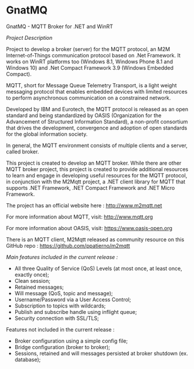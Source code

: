 # GnatMQ

GnatMQ - MQTT Broker for .NET and WinRT

*Project Description*

Project to develop a broker (server) for the MQTT protocol, an M2M Internet-of-Things communication protocol based on .Net Framework. It works on WinRT platforms too (Windows 8.1, Windows Phone 8.1 and Windows 10) and .Net Compact Framework 3.9 (Windows Embedded Compact).

MQTT, short for Message Queue Telemetry Transport, is a light weight messaging protocol that enables embedded devices with limited resources to perform asynchronous communication on a constrained network.

Developed by IBM and Eurotech, the MQTT protocol is released as an open standard and being standardized by OASIS (Organization for the Advancement of Structured Information Standard), a non-profit consortium that drives the development, convergence and adoption of open standards for the global information society.

In general, the MQTT environment consists of multiple clients and a server, called broker.

This project is created to develop an MQTT broker.  While there are other MQTT broker project, this project is created to provide additional resources to learn and engage in developing useful resources for the MQTT protocol, in conjunction with the M2Mqtt project, a .NET client library for MQTT that supports .NET Framework, .NET Compact Framework and .NET Micro Framework.

The project has an official website here :  http://www.m2mqtt.net

For more information about MQTT, visit: http://www.mqtt.org

For more information about OASIS, visit: https://www.oasis-open.org

There is an MQTT client, M2Mqtt released as community resource on this GitHub repo : https://github.com/ppatierno/m2mqtt

*Main features included in the current release :*

* All three Quality of Service (QoS) Levels (at most once, at least once, exactly once);
* Clean session;
* Retained messages;
* Will message (QoS, topic and message);
* Username/Password via a User Access Control;
* Subscription to topics with wildcards;
* Publish and subscribe handle using inflight queue;
* Security connection with SSL/TLS;

Features not included in the current release :

* Broker configuration using a simple config file;
* Bridge configuration (broker to broker);
* Sessions, retained and will messages persisted at broker shutdown (ex. database); 
